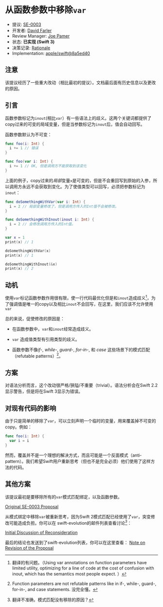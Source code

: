# 从函数参数中移除`var`

* 提议: [SE-0003](0003-remove-var-parameters.md)
* 开发者: [David Farler](https://github.com/bitjammer)
* Review Manager: [Joe Pamer](https://github.com/jopamer)
* 状态: **已实现 (Swift 3)**
* 决策记录: [Rationale](https://lists.swift.org/pipermail/swift-evolution/Week-of-Mon-20160125/008145.html)
* Implementation: [apple/swift@8a5ed40](https://github.com/apple/swift/commit/8a5ed405bf1f92ec3fc97fa46e52528d2e8d67d9)

## 注意

该提议经历了一些重大改动（相比最初的提议）。文档最后面有历史信息以及更改的原因。

## 引言

函数参数标记为`inout`(相比`var`）有一些语法上的歧义。这两个关键词都提供了copy过来的可变的局域变量，但是当参数标记为`inout`后，值会自动回写。

函数参数默认为不可变：

```swift
func foo(i: Int) {
  i += 1 // 错误
}

func foo(var i: Int) {
  i += 1 // OK, 但是调用方不能获取到该变化
}
```
上面的例子，copy过来的*局部*变量`x`是可变的，但是不会重回写到原始的入参，所以调用方永远不会获取到变化。为了使值类型可以回写，必须把参数标记为`inout`：

```swift
func doSomethingWithVar(var i: Int) {
  i = 2 // 局部变量修改了，但是调用方传入的Int值不会被修改。
}

func doSomethingWithInout(inout i: Int) {
  i = 2 // 会修改调用方传入的Int值。
}

var x = 1
print(x) // 1

doSomethingWithVar(x)
print(x) // 1

doSomethingWithInout(&x)
print(x) // 2
```

## 动机
使用`var`标记函数参数作用很有限，使一行代码最优化但是和`inout`造成歧义[^1]，为了强调值是唯一的copy以及相比`inout`不会回写，在这里，我们应该不允许使用`var`

总的来说，促使修改的原因是：

- 在函数参数中，`var`和`inout`经常造成歧义。

- `var` 造成值类型有引用类型的歧义。

- 函数参数不像*if-*,
*while-*, *guard-*, *for-in-*, 和 *case* 这些场景下的模式匹配（refutable patterns）[^2]。

## 方案

对语法分析而言，这个改动很严格/狭隘/不重要（trivial）。语法分析会在Swift 2.2显示警告，但是将在Swift 3显示为错误。

## 对现有代码的影响

由于只是简单的移除了`var`，可以立刻声明一个临时的变量，用来覆盖掉不可变的copy。例如：

```swift
func foo(i: Int) {
  var i = i
}
```

然而，覆盖并不是一个理想的解决方式，而且可能是一个反面模式（anti-pattern）。我们希望Swift用户重新思考（但也不是完全必须）他们使用了这样方法的代码。

## 其他方案

该提议最初是要移除所有的`var`模式匹配绑定，以及函数参数。

[Original SE-0003 Proposal](https://github.com/apple/swift-evolution/blob/8cd734260bc60d6d49dbfb48de5632e63bf200cc/proposals/0003-remove-var-parameters-patterns.md)

从模式绑定中移除`var`被重新思考，因为Swift 2模式匹配已经使用了`var`，突变修改可能造成负担。你可以在 swift-evolution的邮件列表查看讨论[^3]：

[Initial Discussion of Reconsideration](https://lists.swift.org/pipermail/swift-evolution/Week-of-Mon-20160118/007326.html)

最后的结论也发送到了swift-evolution列表，你可以在这里查看：
[Note on Revision of the Proposal](https://lists.swift.org/pipermail/swift-evolution/Week-of-Mon-20160125/008145.html)

[^1]: 翻译的有问题。（Using var annotations on function parameters have limited utility, optimizing for a line of code at the cost of confusion with inout, which has the semantics most people expect. ）

[^2]: Function parameters are not refutable patterns like in if-, while-, guard-, for-in-, and case statements. 没完全懂。

[^3]: 翻译不准确，模式匹配没有移除的原因？
